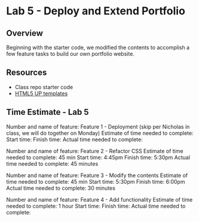 # Lab 5 - Deploy and Extend Portfolio

## Overview
Beginning with the starter code, we modified the contents to accomplish a few feature tasks to build our own portfolio website. 

## Resources

- Class repo starter code
- [HTML5 UP templates](https://html5up.net/)

## Time Estimate - Lab 5

Number and name of feature: Feature 1 - Deployment (skip per Nicholas in class, we will do together on Monday)
Estimate of time needed to complete:
Start time:
Finish time:
Actual time needed to complete:

Number and name of feature: Feature 2 - Refactor CSS
Estimate of time needed to complete: 45 min
Start time: 4:45pm
Finish time: 5:30pm
Actual time needed to complete: 45 minutes

Number and name of feature: Feature 3 - Modify the contents
Estimate of time needed to complete: 45 min
Start time: 5:30pm
Finish time: 6:00pm
Actual time needed to complete: 30 minutes

Number and name of feature: Feature 4 - Add functionality
Estimate of time needed to complete: 1 hour
Start time:
Finish time:
Actual time needed to complete: